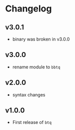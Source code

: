 # Changelog

<!--next-version-placeholder-->

## v3.0.1

- binary was broken in v3.0.0

## v3.0.0

- rename module to `bbtq`

## v2.0.0

- syntax changes

## v1.0.0

- First release of `btq`
